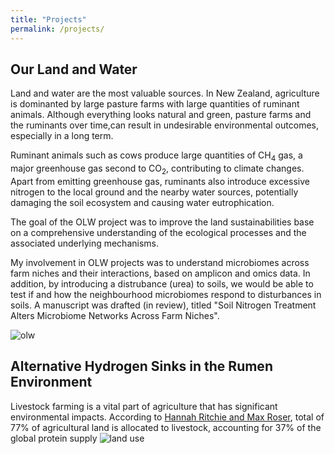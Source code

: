 ```yaml
---
title: "Projects"
permalink: /projects/
---
```


## Our Land and Water

Land and water are the most valuable sources. In New Zealand, agriculture is dominanted by large pasture farms with large quantities of ruminant animals. Although everything looks natural and green, pasture farms and the ruminants over time,can result in undesirable environmental outcomes, especially in a long term. 

Ruminant animals such as cows produce large quantities of CH<sub>4</sub> gas, a major greenhouse gas second to CO<sub>2</sub>, contributing to climate changes. Apart from emitting greenhouse gas, ruminants also introduce excessive nitrogen to the local ground and the nearby water sources, potentially damaging the soil ecosystem and causing water eutrophication. 

The goal of the OLW project was to improve the land sustainabilities base on a comprehensive understanding of the ecological processes and the associated underlying mechanisms.

My involvement in OLW projects was to understand microbiomes across farm niches and their interactions, based on amplicon and omics data. In addition, by introducing a distrubance (urea) to soils, we would be able to test if and how the neighbourhood microbiomes respond to disturbances in soils. A manuscript was drafted (in review), titled "Soil Nitrogen Treatment Alters Microbiome Networks Across Farm Niches". 

<img class="cover" src="images/olw_ab.jpg" alt="olw">

## Alternative Hydrogen Sinks in the Rumen Environment
Livestock farming is a vital part of agriculture that has significant environmental impacts. According to  [Hannah Ritchie and Max Roser](https://ourworldindata.org/land-use),  total of 77% of agricultural land is allocated to livestock, accounting for 37% of the global protein supply ![land use](https://ourworldindata.org/uploads/2020/01/Global-land-use-graphic-1536x971.png)




<!-- {% include base_path %}


{% for post in site.projects %}
  {% include archive-single.html %}
{% endfor %}
-->

